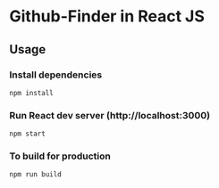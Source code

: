 # Github-Finder in React JS

 
## Usage

### Install dependencies

```
npm install
```

### Run React dev server (http://localhost:3000)

```
npm start
```

### To build for production

```
npm run build
```

